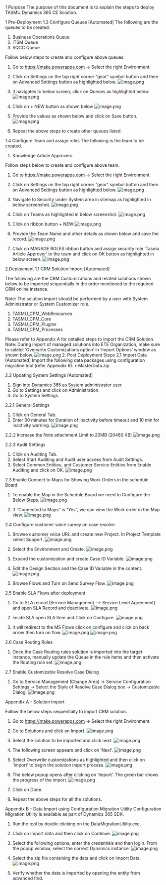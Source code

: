 1 	Purpose
The purpose of this document is to explain the steps to deploy TASMU Dynamics 365 CE Solution.

1	Pre-Deployment
1.3 Configure Queues [Automated]
The following are the queues to be created. 
1.	Business Operations Queue
2.	ITSM Queue
3.	SQCC Queue

Follow below steps to create and configure above queues.
1.	Go to https://make.powerapps.com -> Select the right Environment.
2.	Click on Settings on the top right corner “gear” symbol button and then on Advanced Settings button as highlighted below.
 ![image.png](/.attachments/image-383bcdb7-14b7-4cf7-9117-414a2de5eaec.png)

3.	It navigates to below screen, click on Queues as highlighted below.
 ![image.png](/.attachments/image-08e10226-ecbd-4e44-85a4-823fff9acb72.png)

4.	Click on + NEW button as shown below
 ![image.png](/.attachments/image-46e59269-0bc8-433e-90d6-d777d6cddd95.png)

5.	Provide the values as shown below and click on Save button.
 ![image.png](/.attachments/image-f103012d-33c3-463a-ba88-76d6da509c8c.png)

6.	Repeat the above steps to create other queues listed.

1.4 Configure Team and assign roles
The following is the team to be created. 
1.	Knowledge Article Approvers

Follow steps below to create and configure above team.
1.	Go to https://make.powerapps.com -> Select the right Environment.
2.	Click on Settings on the top right corner “gear” symbol button and then on Advanced Settings button as highlighted below.
 ![image.png](/.attachments/image-012fd760-c5c7-4484-9d9b-ae57ccd1f23d.png)

3.	Navigate to Security under System area in sitemap as highlighted in below screenshot.
![image.png](/.attachments/image-ba33bda7-5b4e-47d8-94bb-59d8d6dcd0ec.png)

4.	Click on Teams as highlighted in below screenshot.
![image.png](/.attachments/image-4c5dfbd9-57df-4956-8472-cab53f68b86e.png)
 
5.	Click on ribbon button + NEW
![image.png](/.attachments/image-1ea20d7b-7052-447f-8557-61a8eedc4274.png)
 
6.	Provide the Team Name and other details as shown below and save the record.
 ![image.png](/.attachments/image-d3e44b15-25f5-4beb-9c29-b23ddf907b51.png)
7.	Click on MANAGE ROLES ribbon button and assign security role ‘Tasmu Article Approver’  to the team and click on OK button as highlighted in below screen.
 ![image.png](/.attachments/image-9131576b-8fee-49de-a763-0894906df37c.png)

2.Deployment
1.1	CRM Solution Import [Automated]

The following are the CRM Customizations and related solutions shown below to be imported sequentially in the order mentioned to the required CRM online instance.

Note: The solution import should be performed by a user with System Administrator or System Customizer role.

1.	TASMU_CPM_WebResources
2.	TASMU_CPM_Core
3.	TASMU_CPM_Plugins
4.	TASMU_CPM_Processes

Please refer to Appendix A for detailed steps to import the CRM Solution.
Note: During import of managed solutions into ETE Organization, make sure to selelct ‘Overwrite Customizations option’ in ‘Import Options’ window as shown below.
 ![image.png](/.attachments/image-cced0f4a-4239-4d3c-9d4b-c0d775e8b1e3.png)
2.	Post Deployment Steps
2.1	Import Data [Automated]
Import the following data packages using configuration migration tool (refer Appendix B).
•	MasterData.zip

2.2	Updating System Settings [Automated]
1.	Sign into Dynamics 365 as System administrator user.
2.	Go to Settings and click on Administration.
3.	Go to System Settings.

2.2.1	General Settings
1.	Click on General Tab.
2.	Enter 60 minutes for Duration of inactivity before timeout and 10 min for inactivity warning.
![image.png](/.attachments/image-c865c73c-b7c5-4989-bb15-9bc72e4e674e.png)
 
2.2.2	Increase the Note attachment Limit to 20MB (20480 KB)
![image.png](/.attachments/image-3de6efc0-5cf3-4e54-a2de-7da3c57f8552.png)
 
2.2.3	Audit Settings
1.	Click on Auditing Tab.
2.	Select Start Auditing and Audit user access from Audit Settings.
3.	Select Common Entities, and Customer Service Entities from Enable Auditing and click on OK.
 ![image.png](/.attachments/image-a68fa140-492e-4317-860d-bc25f3c19548.png)

2.3	Enable Connect to Maps for Showing Work Orders in the schedule Board

1.	To enable the Map in the Schedule Board we need to Configure the Below Steps.
![image.png](/.attachments/image-a2a2d7c9-a5ce-4c8f-880d-4330cf17e5dc.png)
  
2.	If “Connected to Maps” is “Yes”, we can view the Work order in the Map view.
![image.png](/.attachments/image-90402d7d-d125-4ddb-90c2-a9614483e90e.png)

2.4	Configure customer voice survey on case resolve.

1.	Browse customer voice URL and create new Project.  In Project Template select Support.
![image.png](/.attachments/image-e84b8208-422a-45cf-bdbc-f83cc8aed3b0.png)
 
2.	Select the Environment and Create.
![image.png](/.attachments/image-b633e72e-db38-4172-abb3-8c92dfd30451.png)
 
3.	Expand the customization and create Case ID Variable.
![image.png](/.attachments/image-b7a8f009-926a-462b-aa09-ccab5186c65a.png)
 
4.	Edit the Design Section and the Case ID Variable in the content.
![image.png](/.attachments/image-6f644559-5c10-4094-a6b5-f675ec360577.png)
 
5.	Browse Flows  and Turn on Send Survey Flow.
![image.png](/.attachments/image-6cfc9a74-53fe-4196-ab28-1ad3778af50c.png)
 
2.5	Enable SLA Flows after deployment

1.	Go to SLA record (Service Management --> Service Level Agreement) and open SLA Record and deactivate.
![image.png](/.attachments/image-079c03df-279d-4391-9ca5-ae273dee4334.png)
 
2.	Inside SLA open SLA Item and Click on Configure.
![image.png](/.attachments/image-7f90a8df-9591-4306-a2eb-65250332fea0.png)
 
3.	It will redirect to the MS Flows click on configure and click on back arrow then turn on flow.
![image.png](/.attachments/image-5153c0e9-d206-42f2-a26f-a140e5effa02.png)
![image.png](/.attachments/image-39a7f78b-8328-42ae-a815-cdac296f5a51.png)

2.6	Case Routing Rules

1.	Once the Case Routing rules solution is imported into the target instance, manually update the Queue in the rule items and then activate the Routing rule set.
![image.png](/.attachments/image-557c3e05-f2dc-46b9-a74c-0df6e0142b69.png)
 

2.7	Enable Customizable Resolve Case Dialog

1.	Go to Service Management (Change Area) -> Service Configuration Settings -> Select the Style of Resolve Case Dialog box -> Customizable Dialog.
![image.png](/.attachments/image-886c1ec4-f450-40a5-9147-cb26abeb70c9.png)
 
Appendix A - Solution Import

Follow the below steps sequentially to import CRM solution.

1.	Go to https://make.powerapps.com -> Select the right Environment.
2.	Go to Solutions and click on Import. 
 ![image.png](/.attachments/image-42393822-ec12-4f28-9966-292ea8e7244e.png)

3.	Select the solution to be imported and click next. 
 ![image.png](/.attachments/image-b843bfab-8687-4be3-9062-6a50bb8e757c.png)
                  
4.	The following screen appears and click on ‘Next’.
![image.png](/.attachments/image-86e27bcb-4725-4454-8c2a-fe465acf88f3.png)
 

5.	Select Overwrite customizations as highlighted and then click on ‘Import’ to begin the solution import process.
![image.png](/.attachments/image-77718b20-1309-435c-b78a-40b534c99b96.png)
 

6.	The below popup opens after clicking on ‘Import’. The green bar shows the progress of the import.
 ![image.png](/.attachments/image-76927e3f-c5c6-44ad-8ab6-38a65522b501.png)

7.	Click on Done. 

8.	Repeat the above steps for all the solutions.

Appendix B - Data Import using Configuration Migration Utility
Configuration Migration Utility is available as part of Dynamics 365 SDK.
1.	Run the tool by double clicking on the DataMigrationUtility.exe.
2.	Click on Import data and then click on Continue.
 ![image.png](/.attachments/image-9496b01c-0859-4b79-b40b-2595d35176cc.png)

3.	Select the following options, enter the credentials and then login. From the popup window, select the correct Dynamics instance.
 ![image.png](/.attachments/image-c6e6fa0a-1f4c-49fc-a19c-51b91f81c67f.png)

4.	Select the zip file containing the data and click on Import Data.
  ![image.png](/.attachments/image-e3025e03-14c5-42b1-b49e-733f974b6f9e.png)

5.	Verify whether the data is imported by opening the entity from advanced find.
